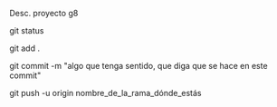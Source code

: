Desc. proyecto g8

<!-- para ver el estado del archivo -->
git status

<!-- para agregar cosas(todo) -->
git add .

<!-- para hacer commit -->
git commit -m "algo que tenga sentido, que diga que se hace en este commit"

<!--  para hacer push-->

git push -u origin nombre_de_la_rama_dónde_estás

<!-- git status -->